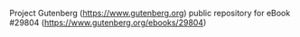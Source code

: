 Project Gutenberg (https://www.gutenberg.org) public repository for eBook #29804 (https://www.gutenberg.org/ebooks/29804)
